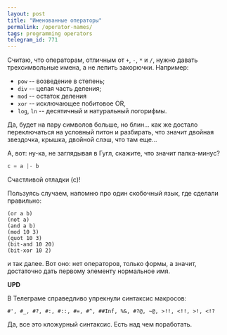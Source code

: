 ```yaml
---
layout: post
title: "Именованные операторы"
permalink: /operator-names/
tags: programming operators
telegram_id: 771
---
```


Считаю, что операторам, отличным от `+`, `-`, `*` и `/`, нужно давать
трехсимвольные имена, а не лепить закорючки. Например:

- `pow` -- возведение в степень;
- `div` -- целая часть деления;
- `mod` -- остаток деления
- `xor` -- исключающее побитовое OR,
- `log`, `ln` -- десятичный и натуральный логорифмы.

Да, будет на пару символов больше, но блин... как же достало переключаться на
условный питон и разбирать, что значит двойная звездочка, крышка, двойной слэш,
что там еще...

А, вот: ну-ка, не заглядывая в Гугл, скажите, что значит палка-минус?

~~~python
c = a |- b
~~~

Счастливой отладки (с)!

Пользуясь случаем, напомню про один скобочный язык, где сделали правильно:

~~~
(or a b)
(not a)
(and a b)
(mod 10 3)
(quot 10 3)
(bit-and 10 20)
(bit-xor 10 2)
~~~

и так далее. Вот оно: нет операторов, только формы, а значит, достаточно дать
первому элементу нормальное имя.

**UPD**

В Телеграме справедливо упрекнули синтаксис макросов:

~~~
#', #_, #?, #:, #::, #=, #^, ##Inf, %&, #?@, ~@, >!!, <!!, >!, <!?
~~~

Да, все это кложурный синтаксис. Есть над чем поработать.
